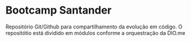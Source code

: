 # Bootcamp Santander
   Repositório Git/Github para compartilhamento da evolução em código.
		O repositótio está dividido em módulos conforme a orquestração da DIO.me
